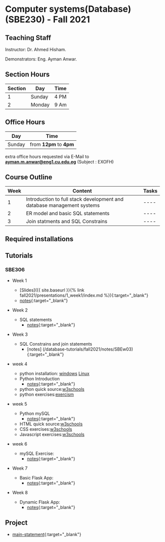 # Computer systems(Database) \(SBE230\) - Fall 2021

## Teaching Staff

Instructor: Dr. Ahmed Hisham.

Demonstrators:  Eng. Ayman Anwar.  

## Section Hours

| Section | Day | Time  |
|---------|-----|-----------|
|   1     | Sunday | 4 PM |
|   2     | Monday | 9 Am |

## Office Hours

| Day | Time |
|-----|-----------|
| Sunday | from **12pm** to **4pm** |

extra office hours requested via E-Mail to **ayman.m.anwar@eng1.cu.edu.eg** (Subject : EXOFH)

## Course Outline

| Week | Content |  Tasks
|------|-----------------|-----|
|   1  | Introduction to full stack development and database management systems | ---- |
|   2  | ER model and basic SQL statements | ---- |
|   3  | Join statments and SQL Constrains| ---- |

## Required installations


## Tutorials

### SBE306

* Week 1
    * [Slides]({{ site.baseurl }}{% link fall2021/presentations/1_week1/index.md %}){:target="_blank"}
    * [notes](/database-tutorials/fall2021/notes/SBEw01){:target="_blank"}

* Week 2
    * SQL statements
        * [notes](/database-tutorials/fall2021/notes/SBEw02){:target="_blank"}
        
* Week 3
    * SQL Constrains and join statements
        * [notes] (/database-tutorials/fall2021/notes/SBEw03){:target="_blank"}
        
* week 4
    * python installation: [windows](https://docs.anaconda.com/anaconda/install/windows/) [Linux](https://docs.anaconda.com/anaconda/install/linux/)    
    * Python Introduction
        * [notes](/database-tutorials/fall2021/notes/SBEw04pythonIntroduction){:target="_blank"}
    * python quick source:[w3schools](https://www.w3schools.com/python/)
    * python exercises:[exercism](https://exercism.io/)

* week 5
    * Python mySQL
        * [notes](/database-tutorials/fall2021/notes/SBEw05pythonMysql){:target="_blank"}
    * HTML quick source:[w3schools](https://www.w3schools.com/html/default.asp)
    * CSS exercises:[w3schools](https://www.w3schools.com/css/default.asp)
    * Javascript exercises:[w3schools](https://www.w3schools.com/js/default.asp)

* week 6
    * mySQL Exercise:
        * [notes](/database-tutorials/fall2021/notes/SBEw06){:target="_blank"}

* Week 7
    * Basic Flask App:
        * [notes](/database-tutorials/fall2021/notes/SBEw07){:target="_blank"}

* Week 8
    * Dynamic Flask App:
        * [notes](/database-tutorials/fall2021/notes/SBEw08){:target="_blank"}

## Project

* [main-statement](/database-tutorials/fall2021/notes/SBEProjectStatment){:target="_blank"}
